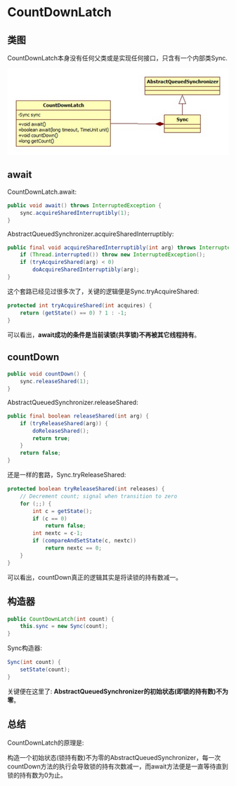 # CountDownLatch

## 类图

CountDownLatch本身没有任何父类或是实现任何接口，只含有一个内部类Sync.

![CountDownLatch](images/CountDownLatch.jpg)

## await

CountDownLatch.await:

```java
public void await() throws InterruptedException {
	sync.acquireSharedInterruptibly(1);
}
```

AbstractQueuedSynchronizer.acquireSharedInterruptibly:

```java
public final void acquireSharedInterruptibly(int arg) throws InterruptedException {
	if (Thread.interrupted()) throw new InterruptedException();
	if (tryAcquireShared(arg) < 0)
		doAcquireSharedInterruptibly(arg);
}
```

这个套路已经见过很多次了，关键的逻辑便是Sync.tryAcquireShared:

```java
protected int tryAcquireShared(int acquires) {
	return (getState() == 0) ? 1 : -1;
}
```

可以看出，**await成功的条件是当前读锁(共享锁)不再被其它线程持有**。

## countDown

```java
public void countDown() {
	sync.releaseShared(1);
}
```

AbstractQueuedSynchronizer.releaseShared:

```java
public final boolean releaseShared(int arg) {
	if (tryReleaseShared(arg)) {
    	doReleaseShared();
		return true;
	}
	return false;
}
```

还是一样的套路，Sync.tryReleaseShared:

```java
protected boolean tryReleaseShared(int releases) {
	// Decrement count; signal when transition to zero
	for (;;) {
    	int c = getState();
    	if (c == 0)
      		return false;
    	int nextc = c-1;
    	if (compareAndSetState(c, nextc))
      		return nextc == 0;
  	}
}
```

可以看出，countDown真正的逻辑其实是将读锁的持有数减一。

## 构造器

```java
public CountDownLatch(int count) {
	this.sync = new Sync(count);
}
```

Sync构造器:

```java
Sync(int count) {
	setState(count);
}
```

关键便在这里了: **AbstractQueuedSynchronizer的初始状态(即锁的持有数)不为零**。

## 总结

CountDownLatch的原理是:

构造一个初始状态(锁持有数)不为零的AbstractQueuedSynchronizer，每一次countDown方法的执行会导致锁的持有次数减一，而await方法便是一直等待直到锁的持有数为0为止。

